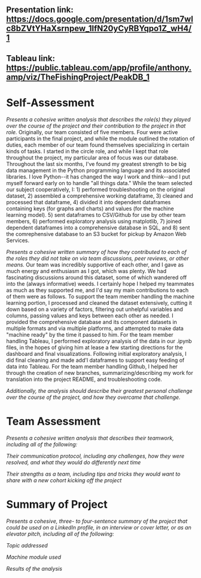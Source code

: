 ## Presentation link: https://docs.google.com/presentation/d/1sm7wlc8bZVtYHaXsrnpew_1lfN20yCyRBYqpo1Z_wH4/1
## Tableau link:  https://public.tableau.com/app/profile/anthony.amp/viz/TheFishingProject/PeakDB_1

# Self-Assessment
*Presents a cohesive written analysis that describes the role(s) they played over the course of the project and their contribution to the project in that role.*
Originally, our team consisted of five members.  Four were active participants in the final project, and while the module outlined the rotation of duties, each member of our team found themselves specializing in certain kinds of tasks.  I started in the circle role, and while I kept that role throughout the project, my particular area of focus was our database.  Throughout the last six months, I've found my greatest strength to be big data management in the Python programming language and its associated libraries.  I love Python--it has changed the way I work and think--and I put myself forward early on to handle "all things data."  While the team selected our subject cooperatively, I: 1) performed troubleshooting on the original dataset, 2) assembled a comprehensive working dataframe, 3) cleaned and processed that dataframe, 4) divided it into dependent dataframes containing keys (for graphs and charts) and values (for the machine learning model). 5) sent dataframes to CSV/Github for use by other team members, 6) performed exploratory analysis using matplotlib, 7) joined dependent dataframes into a comprehensive database in SQL, and 8) sent the comrephensive database to an S3 bucket for pickup by Amazon Web Services.

*Presents a cohesive written summary of how they contributed to each of the roles they did not take on via team discussions, peer reviews, or other means.*
Our team was incredibly supportive of each other, and I gave as much energy and enthusiasm as I got, which was plenty.  We had fascinating discussions around this dataset, some of which wandered off into the (always informative) weeds.  I certainly hope I helped my teammates as much as they supported me, and I'd say my main contributions to each of them were as follows.  To support the team member handling the machine learning portion, I processed and cleaned the dataset extensively, cutting it down based on a variety of factors, filtering out unhelpful variables and columns, passing values and keys between each other as needed.  I provided the comprehensive database and its component datasets in multiple formats and via multiple platforms, and attempted to make data "machine ready" by the time it passed to him.  For the team member handling Tableau, I performed exploratory analysis of the data in our .ipynb files, in the hopes of giving him at lease a few starting directions for the dashboard and final visualizations.  Following initial exploratory analysis, I did final cleaning and made add'l dataframes to support easy feeding of data into Tableau.  For the team member handling Github, I helped her through the creation of new branches, summarizing/describing my work for translation into the project README, and troubleshooting code.

*Additionally, the analysis should describe their greatest personal challenge over the course of the project, and how they overcame that challenge.*

# Team Assessment
*Presents a cohesive written analysis that describes their teamwork, including all of the following:*

*Their communication protocol, including any challenges, how they were resolved, and what they would do differently next time*

*Their strengths as a team, including tips and tricks they would want to share with a new cohort kicking off the project*

# Summary of Project
*Presents a cohesive, three- to four-sentence summary of the project that could be used on a LinkedIn profile, in an interview or cover letter, or as an elevator pitch, including all of the following:*

*Topic addressed*

*Machine module used*

*Results of the analysis*
